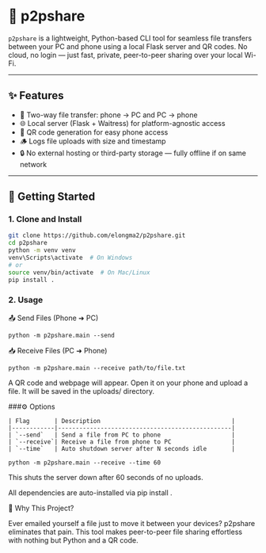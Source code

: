 # 📡 p2pshare

`p2pshare` is a lightweight, Python-based CLI tool for seamless file transfers between your PC and phone using a local Flask server and QR codes. No cloud, no login — just fast, private, peer-to-peer sharing over your local Wi-Fi.

---

## ✨ Features

- 🔁 Two-way file transfer: phone → PC and PC → phone
- 🌐 Local server (Flask + Waitress) for platform-agnostic access
- 📱 QR code generation for easy phone access
- 🪵 Logs file uploads with size and timestamp
- 🔒 No external hosting or third-party storage — fully offline if on same network

---

## 🚀 Getting Started

### 1. Clone and Install

```bash
git clone https://github.com/elongma2/p2pshare.git
cd p2pshare
python -m venv venv
venv\Scripts\activate  # On Windows
# or
source venv/bin/activate  # On Mac/Linux
pip install .
```

### 2. Usage
📤 Send Files (Phone ➜ PC)
```
python -m p2pshare.main --send 
```

📥 Receive Files (PC ➜ Phone)
```
python -m p2pshare.main --receive path/to/file.txt
```

A QR code and webpage will appear. Open it on your phone and upload a file. It will be saved in the uploads/ directory.

###⚙️ Options
```
| Flag       | Description                                     |
|------------|-------------------------------------------------|
| `--send`   | Send a file from PC to phone                    |
| `--receive`| Receive a file from phone to PC                 |
| `--time`   | Auto shutdown server after N seconds idle       |

python -m p2pshare.main --receive --time 60
```

This shuts the server down after 60 seconds of no uploads.

All dependencies are auto-installed via pip install .

🧠 Why This Project?

Ever emailed yourself a file just to move it between your devices? p2pshare eliminates that pain. This tool makes peer-to-peer file sharing effortless with nothing but Python and a QR code.

